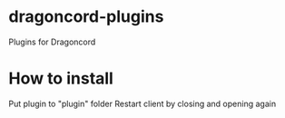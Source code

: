 # dragoncord-plugins
Plugins for Dragoncord

# How to install
Put plugin to "plugin" folder
Restart client by closing and opening again
